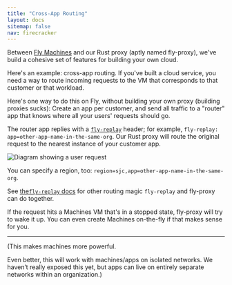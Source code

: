 ```yaml
---
title: "Cross-App Routing"
layout: docs
sitemap: false
nav: firecracker
---
```


Between [Fly Machines](/docs/reference/machines/) and our Rust proxy (aptly named fly-proxy), we've build a cohesive set of features for building your own cloud.

Here's an example: cross-app routing. If you've built a cloud service, you need a way to route incoming requests to the VM that corresponds to that customer or that workload.

Here's one way to do this on Fly, without building your own proxy (building proxies sucks): Create an app per customer, and send all traffic to a "router" app that knows where all your users' requests should go. 

The router app replies with a [`fly-replay`](/docs/reference/fly-replay) header; for example, `fly-replay: app=other-app-name-in-the-same-org`. Our Rust proxy will route the original request to the nearest instance of your customer app. 

![Diagram showing a user request ](/docs/images/fly-replay-machines.png)

You can specify a region, too: `region=sjc,app=other-app-name-in-the-same-org`.

See [the`fly-replay` docs](/docs/reference/fly-replay) for other routing magic `fly-replay` and fly-proxy can do together.

If the request hits a Machines VM that's in a stopped state, fly-proxy will try to wake it up. You can even create Machines on-the-fly if that makes sense for you.
 

---

(This makes machines more powerful.

Even better, this will work with machines/apps on isolated networks. We haven’t really exposed this yet, but apps can live on entirely separate networks within an organization.)

